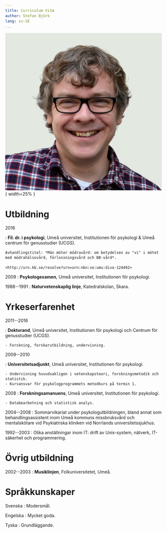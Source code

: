```yaml
---
title: Curriculum Vitæ
author: Stefan Björk
lang: sv-SE
...
```


![](images/photo.jpg){ width=25% }

# Utbildning

2016

:   **Fil. dr. i psykologi**, Umeå universitet, Institutionen för psykologi & Umeå centrum för genusstudier (UCGS).

    Avhandlingstitel: *Män möter mödravård: om betydelsen av "vi" i mötet med mödrahälsovård, förlossningsvård och BB-vård*.

    <http://urn.kb.se/resolve?urn=urn:nbn:se:umu:diva-124492>

2009
:   **Psykologexamen**, Umeå universitet, Institutionen för psykologi.

1988--1991
:   **Naturvetenskaplig linje**, Katedralskolan, Skara.

# Yrkeserfarenhet

2011--2016

:   **Doktorand**, Umeå universitet, Institutionen för psykologi och Centrum för genusstudier (UCGS).

    - Forskning, forskarutbildning, undervisning.

2009--2010

:   **Universitetsadjunkt**, Umeå universitet, Institutionen för psykologi.

    - Undervisning huvudsakligen i vetenskapsteori, forskningsmetodik och statistik.
    - Kursansvar för psykologprogrammets metodkurs på termin 1.

2008
:   **Forskningsamanuens**, Umeå universitet, Institutionen för psykologi.

    - Databearbetning och statistisk analys.

2004--2008
:   Sommarvikariat under psykologutbildningen, bland annat som behandlingsassistent inom Umeå kommuns missbruksvård och mentalskötare vid Psykiatriska kliniken vid Norrlands universitetssjukhus.

1992--2003
:   Olika anställningar inom IT: drift av Unix-system, nätverk, IT-säkerhet och programmering.

# Övrig utbildning

2002--2003
:   **Musiklinjen**, Folkuniversitetet, Umeå.

# Språkkunskaper

Svenska
:   Modersmål.

Engelska
:   Mycket goda.

Tyska
:   Grundläggande.
